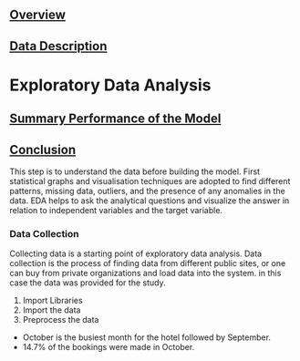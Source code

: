 ## [Overview](../README.md)

## [Data Description](../Data_Description/Data_Description.md)

# Exploratory Data Analysis

## [Summary Performance of the Model](../Models/Models.md)

## [Conclusion](../Conclusion/Conclusion.md)


This step is to understand the data before building the model.
First statistical graphs and visualisation techniques are adopted to find different patterns, missing data, outliers, and the presence of any anomalies in the data. EDA helps to ask the analytical questions and visualize the answer in relation to independent variables and the target variable.

### Data Collection
Collecting data is a starting point of exploratory data analysis. Data collection is the process of finding data from different public sites, or one can buy from private organizations and load data into the system. in this case the data was provided for the study.

1. Import Libraries 
2. Import the data
3. Preprocess the data



* October is the busiest month for the hotel followed by September.
* 14.7% of the bookings were made in October.
